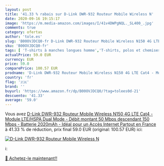 ```yaml
---
layout: post
title: '41.33 % rabais sur D-Link DWR-932 Routeur Mobile Wireless N'
date: 2020-09-16 19:15:17
image: 'https://m.media-amazon.com/images/I/41v4DWPgNQL._SL400_.jpg'
comments: true
category: ofertas
author: 'tole.es'
slug: 'B00OVJDCQ0-fr D-Link DWR-932 Routeur Mobile Wireless N150 4G LTE Cat4 -...'
sku: 'B00OVJDCQ0-fr'
tags: [ 'T-shirts à manches longues homme','T-shirts, polos et chemises homme','Vêtements','Vêtements homme', ]
actualPrice: 59.0 EUR
currency: EUR
price: 59.0
comparePrice: 100.57 EUR
prodname: 'D-Link DWR-932 Routeur Mobile Wireless N150 4G LTE Cat4 - Module LTE/HSPA  Dual Mode  - Débit montant 50 Mbps  descendant 150 Mbps - Batterie 2020mAh - Idéal pour un Accès Internet Partout en France'
country: 'fr'
flag: '🇫🇷'
brand: ''
buyurl: 'https://www.amazon.fr/dp/B00OVJDCQ0/?tag=tolees0d-21'
descuento: '41.33'
average: '59.0'
---
```


Vous avez [D-Link DWR-932 Routeur Mobile Wireless N150 4G LTE Cat4 - Module LTE/HSPA  Dual Mode  - Débit montant 50 Mbps  descendant 150 Mbps - Batterie 2020mAh - Idéal pour un Accès Internet Partout en France](https://www.amazon.fr/dp/B00OVJDCQ0/?tag=tolees0d-21)  à  41.33 % de réduction, prix final  59.0 EUR (original: 100.57 EUR) ici:

[![D-Link DWR-932 Routeur Mobile Wireless N](https://m.media-amazon.com/images/I/41v4DWPgNQL._SL400_.jpg)](https://www.amazon.fr/dp/B00OVJDCQ0/?tag=tolees0d-21)

ℹ️:


[🛒 Achetez-le maintenant!!](https://www.amazon.fr/dp/B00OVJDCQ0/?tag=tolees0d-21)
